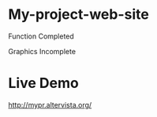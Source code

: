 # My-project-web-site


Function Completed

Graphics Incomplete

# Live Demo

http://mypr.altervista.org/
